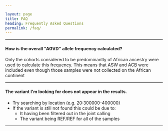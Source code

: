 ```yaml
---

layout: page
title: FAQ
heading: Frequently Asked Questions
permalink: /faq/
---
```


----
#### How is the overall "AGVD" allele frequency calculated?

Only the cohorts considered to be predominantly of African ancestry were used to calculate this frequency. This means that ASW and ACB were included even though those samples were not collected on the African continent

----
#### The variant I'm looking for does not appear in the results.

- Try searching by location (e.g. 20:300000-400000)
- If the variant is still not found this could be due to:
  - It having been filtered out in the joint calling
  - The variant being REF/REF for all of the samples       


----
